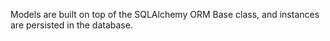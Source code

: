 Models are built on top of the SQLAlchemy ORM Base class, and instances are persisted in the database.

